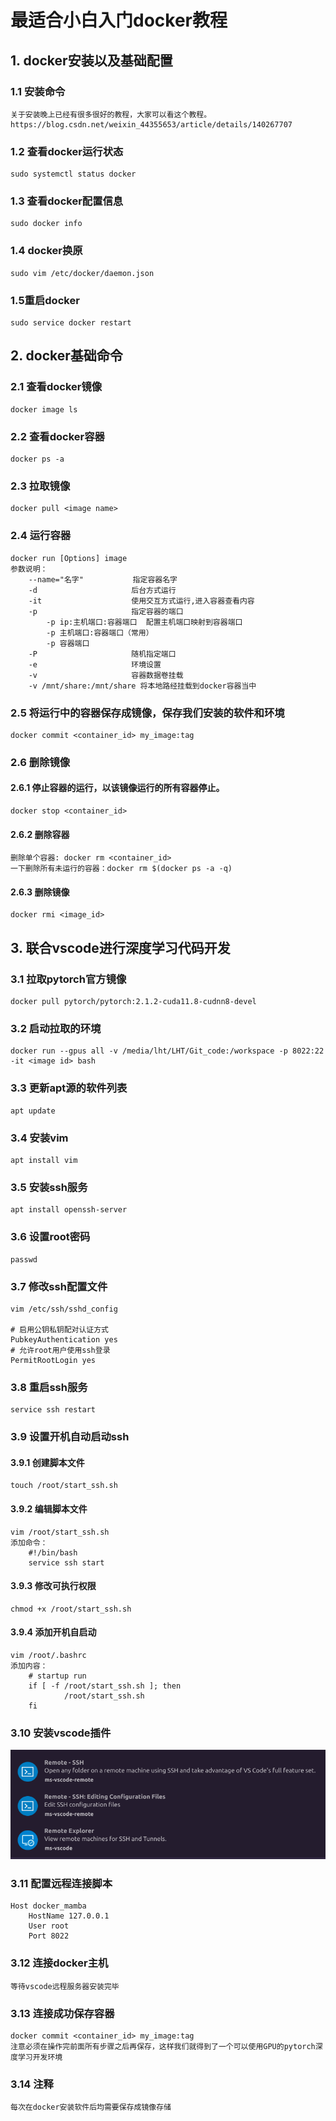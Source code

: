 # 最适合小白入门docker教程

## 1. docker安装以及基础配置
### 1.1 安装命令
	关于安装晚上已经有很多很好的教程，大家可以看这个教程。
	https://blog.csdn.net/weixin_44355653/article/details/140267707

### 1.2 查看docker运行状态
 	sudo systemctl status docker
 	
### 1.3 查看docker配置信息
 	sudo docker info
 	
### 1.4 docker换原
 	sudo vim /etc/docker/daemon.json

### 1.5重启docker
	sudo service docker restart

## 2. docker基础命令
### 2.1 查看docker镜像
	docker image ls

### 2.2 查看docker容器
 	docker ps -a
 	
### 2.3 拉取镜像
	docker pull <image name>

### 2.4 运行容器
	docker run [Options] image
	参数说明：
		--name="名字"           指定容器名字
		-d                     后台方式运行
		-it                    使用交互方式运行,进入容器查看内容
		-p                     指定容器的端口
			-p ip:主机端口:容器端口  配置主机端口映射到容器端口
			-p 主机端口:容器端口（常用）
			-p 容器端口
		-P                     随机指定端口
		-e					   环境设置
		-v					   容器数据卷挂载
		-v /mnt/share:/mnt/share 将本地路经挂载到docker容器当中

### 2.5 将运行中的容器保存成镜像，保存我们安装的软件和环境
	docker commit <container_id> my_image:tag
	
### 2.6 删除镜像
#### 2.6.1 停止容器的运行，以该镜像运行的所有容器停止。
	docker stop <container_id>
#### 2.6.2 删除容器
	删除单个容器: docker rm <container_id>
	一下删除所有未运行的容器：docker rm $(docker ps -a -q)
#### 2.6.3 删除镜像	
	docker rmi <image_id>	
	

## 3. 联合vscode进行深度学习代码开发
### 3.1 拉取pytorch官方镜像
	docker pull pytorch/pytorch:2.1.2-cuda11.8-cudnn8-devel

### 3.2 启动拉取的环境
	docker run --gpus all -v /media/lht/LHT/Git_code:/workspace -p 8022:22 -it <image id> bash

### 3.3	更新apt源的软件列表
	apt update

### 3.4 安装vim
	apt install vim

### 3.5 安装ssh服务
	apt install openssh-server

### 3.6 设置root密码
	passwd

### 3.7 修改ssh配置文件
	vim /etc/ssh/sshd_config
	
	# 启用公钥私钥配对认证方式
	PubkeyAuthentication yes
	# 允许root用户使用ssh登录
	PermitRootLogin yes

### 3.8 重启ssh服务
	service ssh restart

### 3.9 设置开机自动启动ssh
#### 3.9.1 创建脚本文件
	touch /root/start_ssh.sh

#### 3.9.2 编辑脚本文件 
	vim /root/start_ssh.sh
	添加命令：
		#!/bin/bash
		service ssh start
#### 3.9.3 修改可执行权限
	chmod +x /root/start_ssh.sh

#### 3.9.4 添加开机自启动
	vim /root/.bashrc
	添加内容：
		# startup run
		if [ -f /root/start_ssh.sh ]; then
				/root/start_ssh.sh
		fi

### 3.10 安装vscode插件
![alt text](image.png)

### 3.11 配置远程连接脚本
	Host docker_mamba
		HostName 127.0.0.1
		User root
		Port 8022

### 3.12 连接docker主机
	等待vscode远程服务器安装完毕

### 3.13 连接成功保存容器
	docker commit <container_id> my_image:tag
	注意必须在操作完前面所有步骤之后再保存，这样我们就得到了一个可以使用GPU的pytorch深度学习开发环境

### 3.14 注释
	每次在docker安装软件后均需要保存成镜像存储


